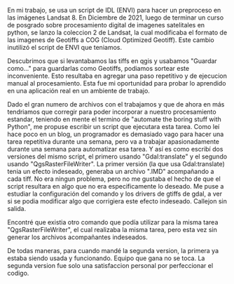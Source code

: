En mi trabajo, se usa un script de IDL (ENVI) para hacer un preproceso en las imágenes Landsat 8. En Diciembre de 2021, luego de terminar un curso de posgrado sobre procesamiento digital de imagenes satelitales en python, se lanzo la coleccion 2 de Landsat, la cual modificaba el formato de las imagenes de Geotiffs a COG (Cloud Optimized Geotiff). Este cambio inutilizó el script de ENVI que teniamos.

Descubrimos que si levantabamos las tiffs en qgis y usabamos "Guardar como..." para guardarlas como Geotiffs, podiamos sortear este inconveniente. Esto resultaba en agregar una paso repetitivo y de ejecucion manual al procesamiento. Esta fue mi oportunidad para probar lo aprendido en una aplicación real en un ambiente de trabajo.

Dado el gran numero de archivos con el trabajamos y que de ahora en más tendriamos que corregir para poder incorporar a nuestro procesamiento estandar, teniendo en mente el termino de "automate the boring stuff with Python", me propuse escribir un script que ejecutara esta tarea. Como leí hace poco en un blog, un programador es demasiado vago para hacer una tarea repetitiva durante una semana, pero va a trabajar apasionadamente durante una semana para automatizar esa tarea. Y así es como escribí dos versiones del mismo script, el primero usando "Gdal:translate" y el segundo usando "QgsRasterFileWriter". 
La primer versión (la que usa Gdal:translate) tenia un efecto indeseado, generaba un archivo ".IMD" acompañando a cada tiff. No era ningun problema, pero no me gustaba el hecho de que el script resultara en algo que no era especificamente lo deseado. Me puse a estudiar la configuración del comando y los drivers de gtiffs de gdal, a ver si se podia modificar algo que corrigiera este efecto indeseado. Callejon sin salida.

Encontré que existia otro comando que podía utilizar para la misma tarea "QgsRasterFileWriter", el cual realizaba la misma tarea, pero esta vez sin generar los archivos acompañantes indeseados.

De todas maneras, para cuando mandé la segunda version, la primera ya estaba siendo usada y funcionando. Equipo que gana no se toca. La segunda version fue solo una satisfaccion personal por perfeccionar el codigo.